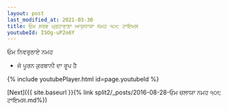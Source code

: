 ```yaml
---
layout: post
last_modified_at: 2021-03-30
title: ਓਮ ਸਰਵ ਪ੍ਰਹਾਰਾਣਾ ਆਯੁਧਾਯਾ ਨਮਹ ੧੦੮ ਟਾਇਮਸ
youtubeId: ISOg-uP2o6Y
---
```

 
 
 ਓਮ ਨਿਵਰੁਠਾਏ ਨਮਹ  
 
 -  ਜੋ ਪੂਰਨ ਕੁਰਬਾਨੀ ਦਾ ਰੂਪ ਹੈ 
 
  
 
  
 
 
 
 
 
 


{% include youtubePlayer.html id=page.youtubeId %}
 
[Next]({{ site.baseurl }}{% link  split2/_posts/2016-08-28-ਓਮ ਚਲਾਯਾ ਨਮਹ ੧੦੮ ਟਾਇਮਸ.md%})
 
